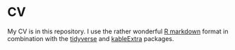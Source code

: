 # CV

My CV is in this repository. I use the rather wonderful [R markdown](https://rmarkdown.rstudio.com) format in combination with the [tidyverse](https://www.tidyverse.org) and [kableExtra](https://github.com/haozhu233/kableExtra) packages.